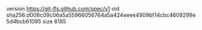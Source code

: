 version https://git-lfs.github.com/spec/v1
oid sha256:d008c09c06a5a55966056764a5a424eeee4909bf14cbc4608299e5d4bcb61095
size 8185
